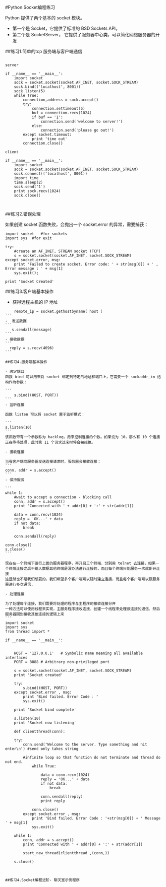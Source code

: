 #Python Socket编程练习

Python 提供了两个基本的 socket 模块。
   - 第一个是 Socket，它提供了标准的 BSD Sockets API。
   - 第二个是 SocketServer， 它提供了服务器中心类，可以简化网络服务器的开发
   
##练习1.简单的tcp 服务端与客户端通信

```

server 

if __name__ == '__main__':
    import socket
    sock = socket.socket(socket.AF_INET, socket.SOCK_STREAM)
    sock.bind(('localhost', 8001))
    sock.listen(5)
    while True:
        connection,address = sock.accept()
        try:
            connection.settimeout(5)
            buf = connection.recv(1024)
            if buf == '1':
                connection.send('welcome to server!')
            else:
                connection.send('please go out!')
        except socket.timeout:
            print 'time out'
        connection.close()

client

if __name__ == '__main__':
    import socket
    sock = socket.socket(socket.AF_INET, socket.SOCK_STREAM)
    sock.connect(('localhost', 8001))
    import time
    time.sleep(2)
    sock.send('1')
    print sock.recv(1024)
    sock.close()



```

##练习2.错误处理


如果创建 socket 函数失败，会抛出一个 socket.error 的异常，需要捕获：

```
import socket   #for sockets
import sys  #for exit
 
try:
    #create an AF_INET, STREAM socket (TCP)
    s = socket.socket(socket.AF_INET, socket.SOCK_STREAM)
except socket.error, msg:
    print 'Failed to create socket. Error code: ' + str(msg[0]) + ' , Error message : ' + msg[1]
    sys.exit();
 
print 'Socket Created'

```

##练习3.客户端基本操作

- 获得远程主机的 IP 地址
````
    remote_ip = socket.gethostbyname( host )
```
-  发送数据
```
   s.sendall(message)
```
- 接收数据
```
  reply = s.recv(4096)
```

##练习4.服务端基本操作

- 绑定端口
函数 bind 可以用来将 socket 绑定到特定的地址和端口上，它需要一个 sockaddr_in 结构作为参数：

```
    s.bind((HOST, PORT))
```
- 监听连接

函数 listen 可以将 socket 置于监听模式：

```
s.listen(10)
```
该函数带有一个参数称为 backlog，用来控制连接的个数。如果设为 10，那么有 10 个连接正在等待处理，此时第 11 个请求过来时将会被拒绝。

- 接收连接

当有客户端向服务器发送连接请求时，服务器会接收连接：
```
conn, addr = s.accept()
```
- 保持服务

```
while 1:
    #wait to accept a connection - blocking call
    conn, addr = s.accept()
    print 'Connected with ' + addr[0] + ':' + str(addr[1])
     
    data = conn.recv(1024)
    reply = 'OK...' + data
    if not data: 
        break
     
    conn.sendall(reply)
 
conn.close()
s.close()
```

现在在一个终端下运行上面的服务器程序，再开启三个终端，分别用 telnet 去连接，如果一个终端连接之后不输入数据其他终端是没办法进行连接的，而且每个终端只能服务一次就断开连接
这显然也不是我们想要的，我们希望多个客户端可以随时建立连接，而且每个客户端可以跟服务器进行多次通信.

- 处理连接

为了处理每个连接，我们需要将处理的程序与主程序的接收连接分开
一种方法可以使用线程来实现，主服务程序接收连接，创建一个线程来处理该连接的通信，然后服务器回到接收其他连接的逻辑上来
```
import socket
import sys
from thread import *

if __name__ == '__main__':

 
    HOST = '127.0.0.1'   # Symbolic name meaning all available interfaces
    PORT = 8888 # Arbitrary non-privileged port
     
    s = socket.socket(socket.AF_INET, socket.SOCK_STREAM)
    print 'Socket created'
     
    try:
        s.bind((HOST, PORT))
    except socket.error , msg:
        print 'Bind failed. Error Code : '
        sys.exit()
         
    print 'Socket bind complete'
     
    s.listen(10)
    print 'Socket now listening'
     
    def clientthread(conn):

    try:
        conn.send('Welcome to the server. Type something and hit enter\n') #send only takes string
         
        #infinite loop so that function do not terminate and thread do not end.
            while True:
             
                data = conn.recv(1024)
                reply = 'OK...' + data
                if not data: 
                    break
         
                conn.sendall(reply)
                print reply
         
            conn.close()
        except socket.error , msg:
            print 'Bind failed. Error Code : '+str(msg[0]) + ' Message ' + msg[1]
            sys.exit()
         
    while 1:
        conn, addr = s.accept()
        print 'Connected with ' + addr[0] + ':' + str(addr[1])
         
        start_new_thread(clientthread ,(conn,))
     
    s.close()



##练习4.Socket编程进阶- 聊天室示例程序


